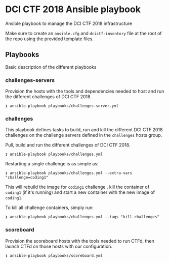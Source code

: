 # DCI CTF 2018 Ansible playbook
Ansible playbook to manage the DCI CTF 2018 infrastructure

Make sure to create an `ansible.cfg` and `dcictf-inventory` file at the root of the repo using the provided template files.

## Playbooks
Basic description of the different playbooks

### challenges-servers
Provision the hosts with the tools and dependencies needed to host and run the different challenges of DCI CTF 2018.
```
❯ ansible-playbook playbooks/challenges-server.yml
```

### challenges
This playbook defines tasks to build, run and kill the different DCI CTF 2018 challenges on the challenge servers defined in the `challenges` hosts group.

Pull, build and run the different challenges of DCI CTF 2018.
```
❯ ansible-playbook playbooks/challenges.yml
```
Restarting a single challenge is as simple as:
```
❯ ansible-playbook playbooks/challenges.yml --extra-vars "challenge=coding1"
```
This will rebuild the image for `coding1` challenge , kill the container of `coding1` (if it's running) and start a new container with the new image of `coding1`.

To kill all challenge containers, simply run:
```
❯ ansible-playbook playbooks/challenges.yml --tags "kill_challenges"
```

### scoreboard
Provision the scoreboard hosts with the tools needed to run CTFd, then launch CTFd on those hosts with our configuration.
```
❯ ansible-playbook playbooks/scoreboard.yml
```
